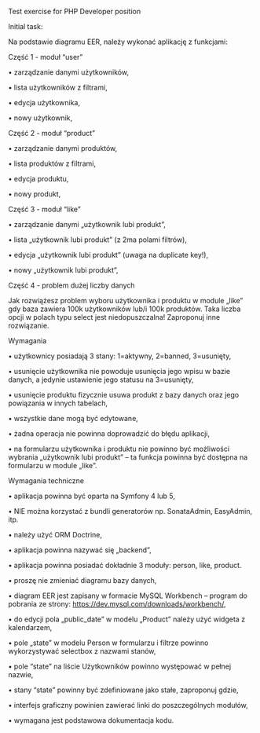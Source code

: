 Test exercise for PHP Developer position

Initial task: 

Na podstawie diagramu EER, należy wykonać aplikację z funkcjami:

Część 1 - moduł “user”

•	zarządzanie danymi użytkowników,

•	lista użytkowników z filtrami,

•	edycja użytkownika,

•	nowy użytkownik,


Część 2 - moduł “product”

•	zarządzanie danymi produktów,

•	lista produktów z filtrami,

• edycja produktu,

•	nowy produkt,


Część 3 - moduł “like”

•	zarządzanie danymi „użytkownik lubi produkt”,

•	lista „użytkownik lubi produkt” (z 2ma polami filtrów),

•	edycja „użytkownik lubi produkt” (uwaga na duplicate key!),

•	nowy „użytkownik lubi produkt”,


Część 4 - problem dużej liczby danych

Jak rozwiążesz problem wyboru użytkownika i produktu w module „like” gdy baza zawiera 100k użytkowników lub/i 100k produktów. Taka liczba opcji w polach typu select jest niedopuszczalna! Zaproponuj inne rozwiązanie.


Wymagania

•	użytkownicy posiadają 3 stany: 1=aktywny, 2=banned, 3=usunięty,

•	usunięcie użytkownika nie powoduje usunięcia jego wpisu w bazie danych, a jedynie ustawienie jego statusu na 3=usunięty,

•	usunięcie produktu fizycznie usuwa produkt z bazy danych oraz jego powiązania w innych tabelach,

•	wszystkie dane mogą być edytowane,

•	żadna operacja nie powinna doprowadzić do błędu aplikacji,

•	na formularzu użytkownika i produktu nie powinno być możliwości wybrania „użytkownik lubi produkt” – ta funkcja powinna być dostępna na formularzu w module „like”.


Wymagania techniczne

•	aplikacja powinna być oparta na Symfony 4 lub 5,

•	NIE można korzystać z bundli generatorów np. SonataAdmin, EasyAdmin, itp.

•	należy użyć ORM Doctrine,

•	aplikacja powinna nazywać się „backend”,

•	aplikacja powinna posiadać dokładnie 3 moduły: person, like, product.

•	proszę nie zmieniać diagramu bazy danych,

•	diagram EER jest zapisany w formacie MySQL Workbench – program do pobrania ze strony: https://dev.mysql.com/downloads/workbench/,

•	do edycji pola „public_date” w modelu „Product” należy użyć widgeta z kalendarzem,

•	pole „state” w modelu Person w formularzu i filtrze powinno wykorzystywać selectbox z nazwami stanów,

•	pole “state” na liście Użytkowników powinno występować w pełnej nazwie,

•	stany “state” powinny być zdefiniowane jako stałe, zaproponuj gdzie,

•	interfejs graficzny powinien zawierać linki do poszczególnych modułów,

•	wymagana jest podstawowa dokumentacja kodu.
